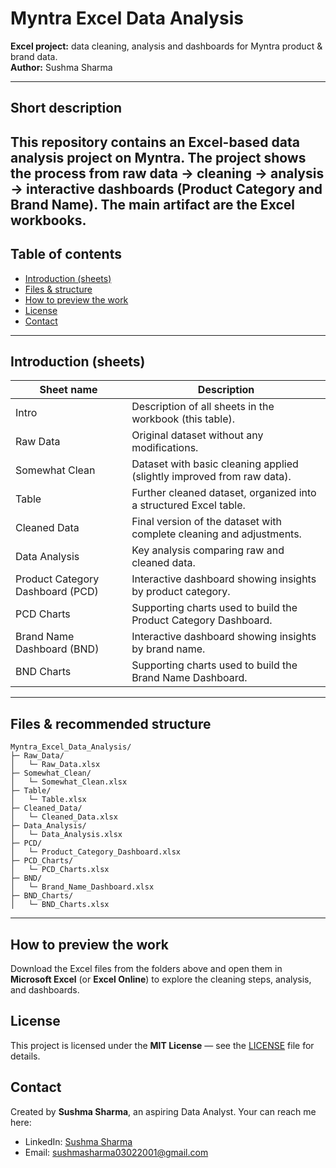 # Myntra Excel Data Analysis

**Excel project:** data cleaning, analysis and dashboards for Myntra product & brand data.  
**Author:** Sushma Sharma

---

## Short description
This repository contains an Excel-based data analysis project on Myntra. The project shows the process from raw data → cleaning → analysis → interactive dashboards (Product Category and Brand Name). The main artifact are the Excel workbooks.
---

## Table of contents
- [Introduction (sheets)](#introduction-sheets)
- [Files & structure](#files--structure)
- [How to preview the work](#how-to-preview-the-work)
- [License](#license)
- [Contact](#contact)

---

## Introduction (sheets)
| Sheet name | Description |
|---|---|
| Intro | Description of all sheets in the workbook (this table). |
| Raw Data | Original dataset without any modifications. |
| Somewhat Clean | Dataset with basic cleaning applied (slightly improved from raw data). |
| Table | Further cleaned dataset, organized into a structured Excel table. |
| Cleaned Data | Final version of the dataset with complete cleaning and adjustments. |
| Data Analysis | Key analysis comparing raw and cleaned data. |
| Product Category Dashboard (PCD) | Interactive dashboard showing insights by product category. |
| PCD Charts | Supporting charts used to build the Product Category Dashboard. |
| Brand Name Dashboard (BND) | Interactive dashboard showing insights by brand name. |
| BND Charts | Supporting charts used to build the Brand Name Dashboard. |

---

## Files & recommended structure
```text
Myntra_Excel_Data_Analysis/
├─ Raw_Data/
│   └─ Raw_Data.xlsx
├─ Somewhat_Clean/
│   └─ Somewhat_Clean.xlsx
├─ Table/
│   └─ Table.xlsx
├─ Cleaned_Data/
│   └─ Cleaned_Data.xlsx
├─ Data_Analysis/
│   └─ Data_Analysis.xlsx
├─ PCD/
│   └─ Product_Category_Dashboard.xlsx
├─ PCD_Charts/
│   └─ PCD_Charts.xlsx
├─ BND/
│   └─ Brand_Name_Dashboard.xlsx
├─ BND_Charts/
│   └─ BND_Charts.xlsx
```

---


## How to preview the work
Download the Excel files from the folders above and open them in **Microsoft Excel** (or **Excel Online**) to explore the cleaning steps, analysis, and dashboards.

## License
This project is licensed under the **MIT License** — see the [LICENSE](LICENSE) file for details.

## Contact
Created by **Sushma Sharma**, an aspiring Data Analyst.
Your can reach me here:

- LinkedIn: [Sushma Sharma](https://www.linkedin.com/in/sushma-s-45b2812b6)
- Email: [sushmasharma03022001@gmail.com](mailto:sushmasharma03022001@gmail.com)
